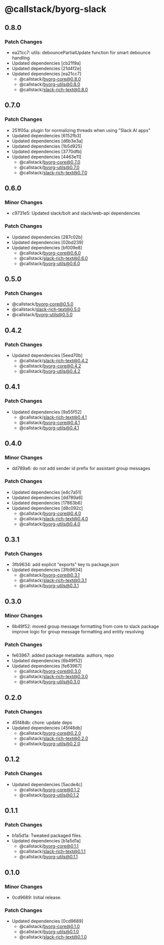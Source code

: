 # @callstack/byorg-slack

## 0.8.0

### Patch Changes

- ea21cc7: utils: debouncePartialUpdate function for smart debounce handling
- Updated dependencies [cb21f9a]
- Updated dependencies [21d4f2e]
- Updated dependencies [ea21cc7]
  - @callstack/byorg-core@0.8.0
  - @callstack/byorg-utils@0.8.0
  - @callstack/slack-rich-text@0.8.0

## 0.7.0

### Patch Changes

- 251f05a: plugin for normalizing threads when using "Slack AI apps"
- Updated dependencies [6152fb3]
- Updated dependencies [d6b3e3a]
- Updated dependencies [1b5d925]
- Updated dependencies [3770dfb]
- Updated dependencies [4463e11]
  - @callstack/byorg-core@0.7.0
  - @callstack/byorg-utils@0.7.0
  - @callstack/slack-rich-text@0.7.0

## 0.6.0

### Minor Changes

- c9731e5: Updated slack/bolt and slack/web-api dependencies

### Patch Changes

- Updated dependencies [287c02b]
- Updated dependencies [02bd239]
- Updated dependencies [bf009e8]
  - @callstack/byorg-core@0.6.0
  - @callstack/slack-rich-text@0.6.0
  - @callstack/byorg-utils@0.6.0

## 0.5.0

### Patch Changes

- @callstack/byorg-core@0.5.0
- @callstack/slack-rich-text@0.5.0
- @callstack/byorg-utils@0.5.0

## 0.4.2

### Patch Changes

- Updated dependencies [5eed70b]
  - @callstack/slack-rich-text@0.4.2
  - @callstack/byorg-core@0.4.2
  - @callstack/byorg-utils@0.4.2

## 0.4.1

### Patch Changes

- Updated dependencies [9a55f52]
  - @callstack/slack-rich-text@0.4.1
  - @callstack/byorg-core@0.4.1
  - @callstack/byorg-utils@0.4.1

## 0.4.0

### Minor Changes

- dd789a6: do not add sender id prefix for assistant group messages

### Patch Changes

- Updated dependencies [e4c7a51]
- Updated dependencies [dd789a6]
- Updated dependencies [17863b6]
- Updated dependencies [d8c092c]
  - @callstack/byorg-core@0.4.0
  - @callstack/slack-rich-text@0.4.0
  - @callstack/byorg-utils@0.4.0

## 0.3.1

### Patch Changes

- 3fb9634: add explicit "exports" key to package.json
- Updated dependencies [3fb9634]
  - @callstack/byorg-core@0.3.1
  - @callstack/slack-rich-text@0.3.1
  - @callstack/byorg-utils@0.3.1

## 0.3.0

### Minor Changes

- 6b49f52: moved group message formatting from core to slack package
  improve logic for group message formatting and entity resolving

### Patch Changes

- fe63967: added package metadata: authors, repo
- Updated dependencies [6b49f52]
- Updated dependencies [fe63967]
  - @callstack/byorg-core@0.3.0
  - @callstack/slack-rich-text@0.3.0
  - @callstack/byorg-utils@0.3.0

## 0.2.0

### Patch Changes

- 45f48db: chore: update deps
- Updated dependencies [45f48db]
  - @callstack/byorg-core@0.2.0
  - @callstack/slack-rich-text@0.2.0
  - @callstack/byorg-utils@0.2.0

## 0.1.2

### Patch Changes

- Updated dependencies [5acde4c]
  - @callstack/byorg-core@0.1.2
  - @callstack/byorg-utils@0.1.2

## 0.1.1

### Patch Changes

- b1a5d1a: Tweaked packaged files.
- Updated dependencies [b1a5d1a]
  - @callstack/byorg-core@0.1.1
  - @callstack/slack-rich-text@0.1.1
  - @callstack/byorg-utils@0.1.1

## 0.1.0

### Minor Changes

- 0cd9689: Initial release.

### Patch Changes

- Updated dependencies [0cd9689]
  - @callstack/byorg-core@0.1.0
  - @callstack/byorg-utils@0.1.0
  - @callstack/slack-rich-text@0.1.0
